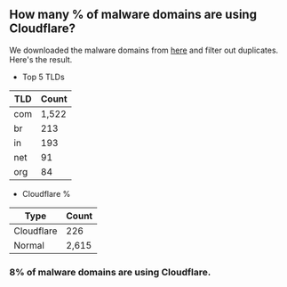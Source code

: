## How many % of malware domains are using Cloudflare?


We downloaded the malware domains from [here](https://urlhaus.abuse.ch) and filter out duplicates.
Here's the result.


[//]: # (start replacement)


- Top 5 TLDs

| TLD | Count |
| --- | --- |
| com | 1,522 |
| br | 213 |
| in | 193 |
| net | 91 |
| org | 84 |


- Cloudflare %

| Type | Count |
| --- | --- |
| Cloudflare | 226 |
| Normal | 2,615 |


### 8% of malware domains are using Cloudflare.